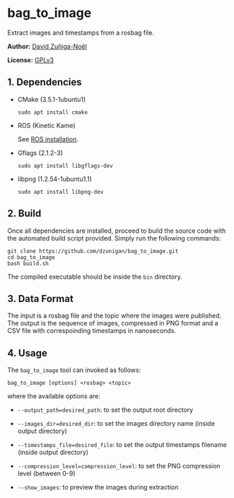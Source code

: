 # bag_to_image
Extract images and timestamps from a rosbag file.

**Author:** [David Zuñiga-Noël](http://mapir.isa.uma.es/mapirwebsite/index.php/people/270)

**License:**  [GPLv3](https://raw.githubusercontent.com/dzunigan/calibration2d/master/LICENSE.txt)

## 1. Dependencies

* CMake (3.5.1-1ubuntu1)
   ```
   sudo apt install cmake
   ```
* ROS (Kinetic Kame)

   See [ROS installation](http://wiki.ros.org/kinetic/Installation).

* Gflags (2.1.2-3)
   ```
   sudo apt install libgflags-dev
   ```
* libpng (1.2.54-1ubuntu1.1)
   ```
   sudo apt install libpng-dev
   ```
   
## 2. Build

Once all dependencies are installed, proceed to build the source code with the automated build script provided. Simply run the following commands:
```
git clone https://github.com/dzunigan/bag_to_image.git
cd bag_to_image
bash build.sh
```

The compiled executable should be inside the `bin` directory.

## 3. Data Format

The input is a rosbag file and the topic where the images were published. The output is the sequence of images, compressed in PNG format and a CSV file with correspoinding timestamps in nanoseconds.

## 4. Usage

The `bag_to_image` tool can invoked as follows:
```
bag_to_image [options] <rosbag> <topic>
```
where the available options are:

* `--output_path=desired_path`: to set the output root directory

* `--images_dir=desired_dir`: to set the images directory name (inside output directory)

* `--timestamps_file=desired_file`: to set the output timestamps filename (inside output directory)

* `--compression_level=compression_level`: to set the PNG compression level (between 0-9)

* `--show_images`: to preview the images during extraction
